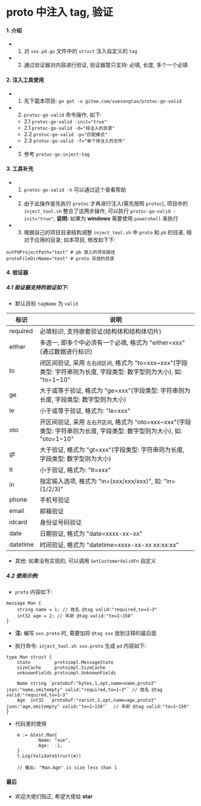 # proto 中注入 tag, 验证
#### 1. 介绍
- 1. 对 `xxx.pd.go` 文件中的 `struct` 注入自定义的 `tag`
- 2. 通过验证器对内容进行验证, 验证器暂只支持: 必填, 长度, 多个一个必填


#### 2. 注入工具使用
- 1. 先下载本项目: `go get -u gitee.com/xuesongtao/protoc-go-valid`
- 2. `protoc-go-valid` 命令操作, 如下: 
    - 2.1 `protoc-go-valid -init="true"`
	- 2.1 `protoc-go-valid -d="待注入的目录"`
	- 2.2 `protoc-go-valid -p="匹配模式"`
	- 2.3 `protoc-go-valid -f="单个待注入的文件"`
- 3. 参考 `protoc-go-inject-tag`
	

#### 3. 工具补充
- 1. `protoc-go-valid -h` 可以通过这个查看帮助
- 2. 由于此操作是先执行 `protoc` 才再进行注入(需先按照 `protoc`), 项目中的 `inject_tool.sh` 整合了这两步操作, 可以执行 `protoc-go-valid -init="true"`, **说明:** 如果为 **windows** 需要使用 `powershell` 来执行
- 3. 根据自己的项目目录结构调整 `inject_tool.sh` 中 `proto` 和 `pb` 的目录, 相对于应用的目录; 如本项目, 修改如下下:
```
outPdProjectPath="test" # pb 放入的项目路径
protoFileDirName="test" # proto 存放的目录
```


#### 4. 验证器
##### 4.1 验证器支持的验证如下:
- 默认目标 `tagName` 为 `valid`
  
| 标识     | 说明                                                                                                                      |
| -------- | ------------------------------------------------------------------------------------------------------------------------- |
| required | 必填标识, 支持嵌套验证(结构体和结构体切片)                                                                                |
| either   | 多选一, 即多个中必须有一个必填, 格式为 "either=xxx"(通过数据进行标识)                                                     |
| to       | 闭区间验证, 采用 `左右闭区间`, 格式为 "to=xxx\~xxx"(字段类型: 字符串则为长度, 字段类型: 数字型则为大小), 如: "to=1\~10"   |
| ge       | 大于或等于验证, 格式为 "ge=xxx"(字段类型: 字符串则为长度, 字段类型: 数字型则为大小)                                       |
| le       | 小于或等于验证, 格式为: "le=xxx"                                                                                          |
| oto      | 开区间验证, 采用 `左右开区间`, 格式为 "oto=xxx\~xxx"(字段类型: 字符串则为长度, 字段类型: 数字型则为大小), 如: "oto=1\~10" |
| gt       | 大于验证, 格式为 "gt=xxx"(字段类型: 字符串则为长度, 字段类型: 数字型则为大小)                                             |
| lt       | 小于验证, 格式为: "lt=xxx"                                                                                                |
| in       | 指定输入选项, 格式为 "in=(xxx/xxx/xxx)", 如: "in=(1/2/3)"                                                                 |
| phone    | 手机号验证                                                                                                                |
| email    | 邮箱验证                                                                                                                  |
| idcard   | 身份证号码验证                                                                                                            |
| date     | 日期验证, 格式为 "date=xxxx-xx-xx"                                                                                        |
| datetime | 时间验证, 格式为 "datetime=xxxx-xx-xx xx:xx:xx"                                                                           |

- 其他: 如果没有实现的, 可以调用 `SetCustomerValidFn` 自定义

##### 4.2 使用示例:
- `proto` 内容如下: 
```
message Man {
    string name = 1; // 姓名 @tag valid:"required,to=1~3" 
    int32 age = 2; // 年龄 @tag valid:"to=1~150"
}
```
- **注:** 编写 `xxx.proto` 时, 需要加将 `@tag xxx` 放到注释的最后面

- 执行命令: `inject_tool.sh xxx.proto` 生成 `pd` 内容如下: 
```
type Man struct {
	state         protoimpl.MessageState
	sizeCache     protoimpl.SizeCache
	unknownFields protoimpl.UnknownFields

	Name string `protobuf:"bytes,1,opt,name=name,proto3" json:"name,omitempty" valid:"required,to=1~3"` // 姓名 @tag valid:"required,to=1~3"
	Age  int32  `protobuf:"varint,2,opt,name=age,proto3" json:"age,omitempty" valid:"to=1~150"`  // 年龄 @tag valid:"to=1~150"
}
```

- 代码里的使用
```
	m := &test.Man{
			Name: "xue",
			Age:  -1,
	}
	t.Log(ValidateStruct(m))

	// 输出: "Man.Age" is size less than 1
```


#### 最后
- 欢迎大佬们指正, 希望大佬给 **star**


